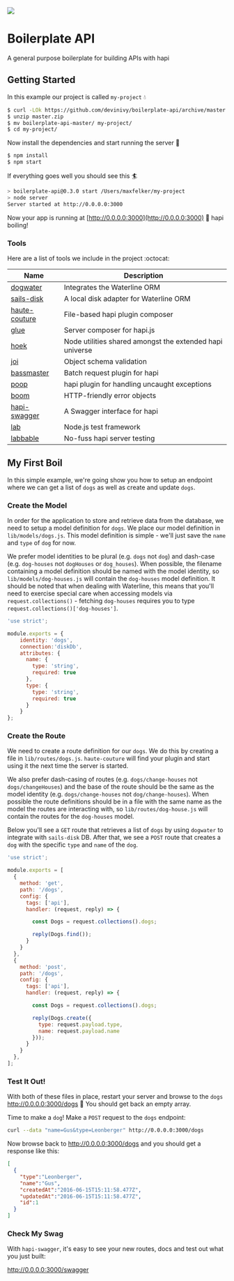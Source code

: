<img src="http://i.imgur.com/LKv5XMA.jpg" />

# Boilerplate API

A general purpose boilerplate for building APIs with hapi

## Getting Started
In this example our project is called `my-project` :droplet:

```bash
$ curl -LOk https://github.com/devinivy/boilerplate-api/archive/master.zip
$ unzip master.zip
$ mv boilerplate-api-master/ my-project/
$ cd my-project/
```

Now install the dependencies and start running the server :ocean:

```bash
$ npm install
$ npm start
```

If everything goes well you should see this :surfer:

```bash
> boilerplate-api@0.3.0 start /Users/maxfelker/my-project
> node server
Server started at http://0.0.0.0:3000
```

Now your app is running at [http://0.0.0.0:3000](http://0.0.0.0:3000) :potable_water: hapi boiling!

### Tools
Here are a list of tools we include in the project :octocat:

Name | Description
------------ | -------------
[dogwater](https://github.com/devinivy/dogwater) | Integrates the Waterline ORM  
[sails-disk](https://github.com/balderdashy/sails-disk) | A local disk adapter for Waterline ORM
[haute-couture](https://github.com/devinivy/haute-couture) | File-based hapi plugin composer
[glue](https://github.com/hapijs/glue) | Server composer for hapi.js
[hoek](https://github.com/hapijs/hoek) | Node utilities shared amongst the extended hapi universe
[joi](https://github.com/hapijs/joi) | Object schema validation
[bassmaster](https://github.com/hapijs/bassmaster) | Batch request plugin for hapi
[poop](https://github.com/hapijs/poop) | hapi plugin for handling uncaught exceptions
[boom](https://github.com/hapijs/boom) | HTTP-friendly error objects
[hapi-swagger](https://github.com/glennjones/hapi-swagger) | A Swagger interface for hapi
[lab](https://github.com/hapijs/lab) | Node.js test framework
[labbable](https://github.com/devinivy/labbable) | No-fuss hapi server testing

## My First Boil
In this simple example, we're going show you how to setup an endpoint where we can get a list of `dogs` as well as
 create and update `dogs`.

### Create the Model

 In order for the application to store and retrieve data from the database, we need to setup a model definition for `dogs`.
 We place our model definition in `lib/models/dogs.js`. This model definition is simple - we'll
 just save the `name` and `type` of `dog` for now.

 We prefer model identities to be plural (e.g. `dogs` not `dog`) and dash-case (e.g. `dog-houses` not `dogHouses` or `dog_houses`).  When possible, the filename containing a model definition should be named with the model identity, so `lib/models/dog-houses.js` will contain the `dog-houses` model definition. It should be noted that when dealing with Waterline, this means that you'll need to exercise special care when accessing models via `request.collections()` - fetching `dog-houses` requires you to type `request.collections()['dog-houses']`.

 ```js
 'use strict';

 module.exports = {
     identity: 'dogs',
     connection:'diskDb',
     attributes: {
       name: {
         type: 'string',
         required: true
       },
       type: {
         type: 'string',
         required: true
       }
     }
 };
 ```

### Create the Route
We need to create a route definition for our `dogs`. We do this by creating a file in `lib/routes/dogs.js`. `haute-couture` will find your plugin and start using it the next time the server is started.

We also prefer dash-casing of routes (e.g. `dogs/change-houses` not `dogs/changeHouses`) and the base of the route should be the same as the model identity (e.g. `dogs/change-houses` not `dog/change-houses`). When possible the route definitions should be in a file with the same name as the model the routes are interacting with, so `lib/routes/dog-house.js` will contain the routes for the `dog-houses` model.

Below you'll see a `GET` route that retrieves a list of `dogs`
by using `dogwater` to integrate with `sails-disk` DB. After that, we see a `POST` route that creates a `dog` with the specific `type` and `name` of the `dog`.

```js
'use strict';

module.exports = [
  {
    method: 'get',
    path: '/dogs',
    config: {
      tags: ['api'],
      handler: (request, reply) => {

        const Dogs = request.collections().dogs;

        reply(Dogs.find());
      }
    }
  },
  {
    method: 'post',
    path: '/dogs',
    config: {
      tags: ['api'],
      handler: (request, reply) => {

        const Dogs = request.collections().dogs;

        reply(Dogs.create({
          type: request.payload.type,
          name: request.payload.name
        }));
      }
    }
  },
];
```

### Test It Out!
With both of these files in place, restart your server and browse to the `dogs` http://0.0.0.0:3000/dogs :dog: You should get back an empty array.

Time to make a `dog`! Make a `POST` request to the `dogs` endpoint:

```bash
curl --data "name=Gus&type=Leonberger" http://0.0.0.0:3000/dogs
```

Now browse back to http://0.0.0.0:3000/dogs and you should get a response like this:

```json
[
  {
    "type":"Leonberger",
    "name":"Gus",
    "createdAt":"2016-06-15T15:11:58.477Z",
    "updatedAt":"2016-06-15T15:11:58.477Z",
    "id":1
  }
]
```

### Check My Swag
With `hapi-swagger`, it's easy to see your new routes, docs and test out what you just built:

http://0.0.0.0:3000/swagger

